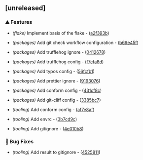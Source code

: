 ## [unreleased]

### ⛰️  Features

- *(flake)* Implement basis of the flake - ([a2f393b](https://github.com/JayRovacsek/vulnix-pre-commit/commit/a2f393b340a3602c2867a81cd2682c30af1f5963))

- *(packages)* Add git check workflow configuration - ([b69e45f](https://github.com/JayRovacsek/vulnix-pre-commit/commit/b69e45f2fa2d30054c178e71b2107474636a0754))

- *(packages)* Add trufflehog ignore - ([0412678](https://github.com/JayRovacsek/vulnix-pre-commit/commit/0412678e54cda5950c839962f8f7ed4cb1311b8a))

- *(packages)* Add trufflehog config - ([f7cfa8d](https://github.com/JayRovacsek/vulnix-pre-commit/commit/f7cfa8d3935fac92b7700890075f05384f11172b))

- *(packages)* Add typos config - ([56fcfb1](https://github.com/JayRovacsek/vulnix-pre-commit/commit/56fcfb165b134bbe5dd519fe150f88f4f8abaf2a))

- *(packages)* Add prettier ignore - ([9193076](https://github.com/JayRovacsek/vulnix-pre-commit/commit/9193076e34b50c92f4f63f65be822b6666300756))

- *(packages)* Add conform config - ([431cf8c](https://github.com/JayRovacsek/vulnix-pre-commit/commit/431cf8c1c209f045c2d3b57b67d3556a949322f9))

- *(packages)* Add git-cliff config - ([3385bc7](https://github.com/JayRovacsek/vulnix-pre-commit/commit/3385bc7ae36c7b45ede647bbc083b63760d100e7))

- *(tooling)* Add conform config - ([af7e8af](https://github.com/JayRovacsek/vulnix-pre-commit/commit/af7e8af7bb576e91e0aeccd58458cc78ea0dbeab))

- *(tooling)* Add envrc - ([3b7cd9c](https://github.com/JayRovacsek/vulnix-pre-commit/commit/3b7cd9cc411dd3fe5c721cc14332756102a1e472))

- *(tooling)* Add gitignore - ([4e010b8](https://github.com/JayRovacsek/vulnix-pre-commit/commit/4e010b832129e52cd8e035ef865325c9e783288d))

### 🐛 Bug Fixes

- *(tooling)* Add result to gitignore - ([4525811](https://github.com/JayRovacsek/vulnix-pre-commit/commit/452581189eebe8f45329e97c139524a2da407994))

